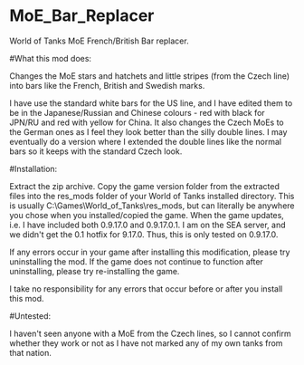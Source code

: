 # MoE_Bar_Replacer
World of Tanks MoE French/British Bar replacer.

#What this mod does:

Changes the MoE stars and hatchets and little stripes (from the Czech line) into bars like the French, British and Swedish marks. 

I have use the standard white bars for the US line, and I have edited them to be in the Japanese/Russian and Chinese colours - red with black for JPN/RU and red with yellow for China. It also changes the Czech MoEs to the German ones as I feel they look better than the silly double lines. I may eventually do a version where I extended the double lines like the normal bars so it keeps with the standard Czech look.

#Installation:

Extract the zip archive. Copy the game version folder from the extracted files into the res_mods folder of your World of Tanks installed directory. This is usually C:\Games\World_of_Tanks\res_mods, but can literally be anywhere you chose when you installed/copied the game. When the game updates, i.e. I have included both 0.9.17.0 and 0.9.17.0.1. I am on the SEA server, and we didn't get the 0.1 hotfix for 9.17.0. Thus, this is only tested on 0.9.17.0.

If any errors occur in your game after installing this modification, please try uninstalling the mod. If the game does not continue to function after uninstalling, please try re-installing the game.

I take no responsibility for any errors that occur before or after you install this mod.

#Untested:

I haven't seen anyone with a MoE from the Czech lines, so I cannot confirm whether they work or not as I have not marked any of my own tanks from that nation.
